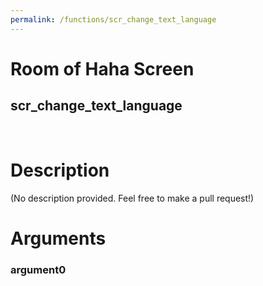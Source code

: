 ```yaml
---
permalink: /functions/scr_change_text_language
---
```

# Room of Haha Screen  
## scr_change_text_language  
&nbsp;  
# Description  
(No description provided. Feel free to make a pull request!) 
&nbsp;  
# Arguments
### argument0

&nbsp;  


